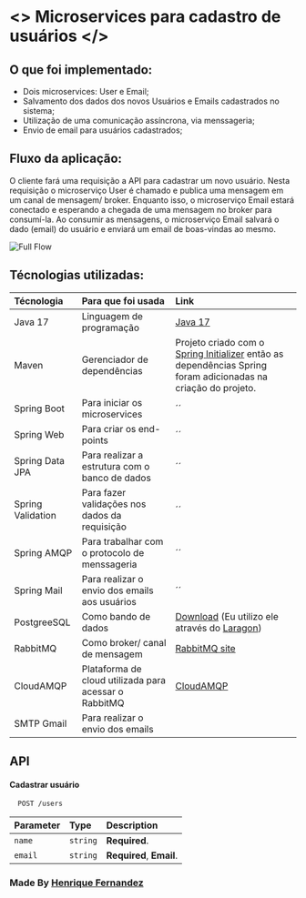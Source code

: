 # <> Microservices para cadastro de usuários </>

## O que foi implementado:
- Dois microservices: User e Email;
- Salvamento dos dados dos novos Usuários e Emails cadastrados no sistema;
- Utilização de uma comunicação assíncrona, via menssageria;
- Envio de email para usuários cadastrados;

## Fluxo da aplicação:
O cliente fará uma requisição a API para cadastrar um novo usuário. Nesta requisição o microserviço User é chamado e publica uma mensagem em um canal de mensagem/ broker. Enquanto isso, o microserviço Email estará conectado e esperando a chegada de uma mensagem no broker para consumí-la. Ao consumir as mensagens, o microserviço Email salvará o dado (email) do usuário e enviará um email de boas-vindas ao mesmo.

![Full Flow](https://github.com/RickFernandez/Microservices-Java-e-Spring-Boot-Cadastro-de-usuarios-/assets/89798238/7528ea42-9a2a-4c67-805a-9602d1e3e56b)

## Técnologias utilizadas:
| Técnologia | Para que foi usada     | Link                |
| :-------- | :------- | :------------------------- |
| Java 17 | Linguagem de programação | [Java 17](https://www.oracle.com/br/java/technologies/downloads/#java17) |
| Maven | Gerenciador de dependências | Projeto criado com o [Spring Initializer](https://start.spring.io/) então as dependências Spring foram adicionadas na criação do projeto. |
| Spring Boot | Para iniciar os microservices | ´´ |
| Spring Web | Para criar os end-points | ´´ |
| Spring Data JPA | Para realizar a estrutura com o banco de dados | ´´ |
| Spring Validation | Para fazer validações nos dados da requisição | ´´ |
| Spring AMQP | Para trabalhar com o protocolo de menssageria | ´´ |
| Spring Mail | Para realizar o envio dos emails aos usuários | ´´ |
| PostgreeSQL | Como bando de dados | [Download](https://www.postgresql.org/download/) (Eu utilizo ele através do [Laragon](https://laragon.org/download/index.html)) |
| RabbitMQ | Como broker/ canal de mensagem | [RabbitMQ site](https://rabbitmq.com/) |
| CloudAMQP | Plataforma de cloud utilizada para acessar o RabbitMQ | [CloudAMQP](https://www.cloudamqp.com/?_gl=1*18delaz*_gcl_au*MTQxNDA2ODkzMy4xNzA1MDEwNjg1) |
| SMTP Gmail | Para realizar o envio dos emails |  |


## API

#### Cadastrar usuário

```http
  POST /users
```

| Parameter | Type     | Description                |
| :-------- | :------- | :------------------------- |
| `name` | `string` | **Required**. |
| `email` | `string` | **Required**, **Email**. |



### **Made By** [Henrique Fernandez](https://github.com/RickFernandez)

